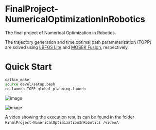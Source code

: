 # FinalProject-NumericalOptimizationInRobotics
The final project of Numerical Optimization in Robotics.

The trajectory generation and time optimal path parameterization (TOPP) are solved using [LBFGS Lite](https://github.com/ZJU-FAST-Lab/LBFGS-Lite/tree/master) and [MOSEK Fusion](https://docs.mosek.com/latest/cxxfusion/index.html#), respectively.

# Quick Start
```bash
catkin_make
source devel/setup.bash
roslaunch TOPP global_planning.launch
```
![image](https://github.com/BaoyiCui/FinalProject-NumericalOptimizationInRobotics/assets/59006815/8bc93840-ef10-43b9-854e-66b6cc4b68dc)

![image](https://github.com/BaoyiCui/FinalProject-NumericalOptimizationInRobotics/assets/59006815/dfc2d382-3697-452a-b435-86ac6ff9337c)

A video showing the execution results can be found in the folder `FinalProject-NumericalOptimizationInRobotics
/video/`.
